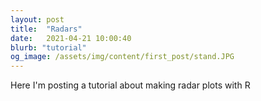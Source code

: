 ```yaml
---
layout: post
title:  "Radars"
date:   2021-04-21 10:00:40
blurb: "tutorial"
og_image: /assets/img/content/first_post/stand.JPG
---
```

Here I'm posting a tutorial about making radar plots with R

